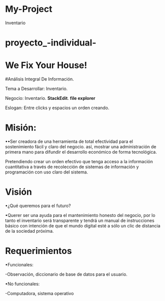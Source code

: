 # My-Project
Inventario
# proyecto_-individual-
# We Fix Your House!


#Análisis Integral De Información.

Tema a Desarrollar: Inventario.

Negocio: Inventario. 
 **StackEdit**. **file explorer** 
 
Eslogan: Entre clicks y espacios un orden creando. 


# **Misión**:

••Ser creadora de una herramienta de total efectividad para el sostenimiento fácil y claro del negocio. así, mostrar una administración de primera mano para difundir el desarrollo económico de forma tecnológica.

Pretendiendo crear un orden efectivo que tenga acceso a la información cuantitativa a través de recolección de sistemas de información y programación con uso claro del sistema.


# **Visión**
•¿Qué queremos para el futuro?

•Querer ser una ayuda para el mantenimiento honesto del negocio, por lo tanto el inventario será transparente y tendrá un manual de instrucciones básico con intención de que el mundo digital esté a sólo un clic de distancia de la sociedad próxima.


# **Requerimientos**

•Funcionales:

-Observación, diccionario de base de datos para el usuario.

•No funcionales:

-Computadora, sistema operativo

